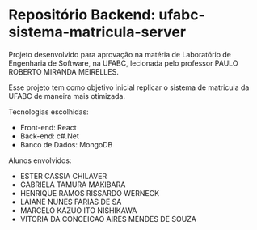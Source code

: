# Repositório Backend: ufabc-sistema-matricula-server

Projeto desenvolvido para aprovação na matéria de Laboratório de Engenharia de Software, na UFABC, lecionada pelo professor PAULO ROBERTO MIRANDA MEIRELLES.

Esse projeto tem como objetivo inicial replicar o sistema de matricula da UFABC de maneira mais otimizada.

Tecnologias escolhidas:
- Front-end: React
- Back-end: c#.Net
- Banco de Dados: MongoDB

Alunos envolvidos:
- ESTER CASSIA CHILAVER
- GABRIELA TAMURA MAKIBARA
- HENRIQUE RAMOS RISSARDO WERNECK
- LAIANE NUNES FARIAS DE SA
- MARCELO KAZUO ITO NISHIKAWA
- VITORIA DA CONCEICAO AIRES MENDES DE SOUZA
